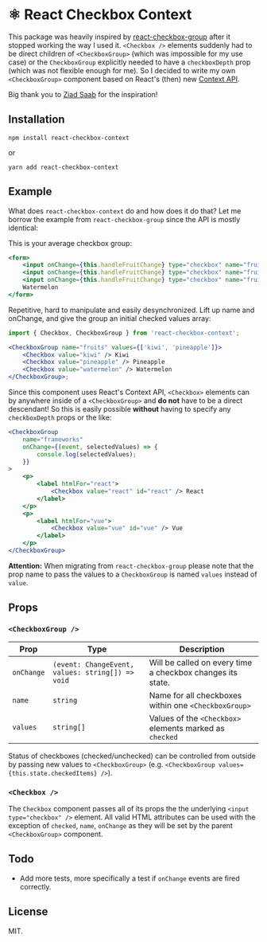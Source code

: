 # ⚛ React Checkbox Context

This package was heavily inspired by [react-checkbox-group](https://github.com/ziad-saab/react-checkbox-group) after it stopped working the way I used it. `<Checkbox />` elements suddenly had to be direct children of `<CheckboxGroup>` (which was impossible for my use case) or the `CheckboxGroup` explicitly needed to have a `checkboxDepth` prop (which was not flexible enough for me). So I decided to write my own `<CheckboxGroup>` component based on React's (then) new [Context API](https://reactjs.org/docs/context.html).

Big thank you to [Ziad Saab](https://github.com/ziad-saab) for the inspiration!

## Installation

```
npm install react-checkbox-context
```

or

```
yarn add react-checkbox-context
```

## Example

What does `react-checkbox-context` do and how does it do that? Let me borrow the example from `react-checkbox-group` since the API is mostly identical:

This is your average checkbox group:

```jsx
<form>
    <input onChange={this.handleFruitChange} type="checkbox" name="fruit" value="apple" /> Apple
    <input onChange={this.handleFruitChange} type="checkbox" name="fruit" value="orange" /> Orange
    <input onChange={this.handleFruitChange} type="checkbox" name="fruit" value="watermelon" />{' '}
    Watermelon
</form>
```

Repetitive, hard to manipulate and easily desynchronized. Lift up name and onChange, and give the group an initial checked values array:

```jsx
import { Checkbox, CheckboxGroup } from 'react-checkbox-context';

<CheckboxGroup name="fruits" values={['kiwi', 'pineapple']}>
    <Checkbox value="kiwi" /> Kiwi
    <Checkbox value="pineapple" /> Pineapple
    <Checkbox value="watermelon" /> Watermelon
</CheckboxGroup>;
```

Since this component uses React's Context API, `<Checkbox>` elements can by anywhere inside of a `<CheckboxGroup>` and **do not** have to be a direct descendant! So this is easily possible **without** having to specify any `checkboxDepth` props or the like:

```jsx
<CheckboxGroup
    name="frameworks"
    onChange={(event, selectedValues) => {
        console.log(selectedValues);
    }}
>
    <p>
        <label htmlFor="react">
            <Checkbox value="react" id="react" /> React
        </label>
    </p>
    <p>
        <label htmlFor="vue">
            <Checkbox value="vue" id="vue" /> Vue
        </label>
    </p>
</CheckboxGroup>
```

**Attention:** When migrating from `react-checkbox-group` please note that the prop name to pass the values to a `CheckboxGroup` is named `values` instead of `value`.

## Props

### `<CheckboxGroup />`

| Prop       | Type                                             | Description                                                |
| ---------- | ------------------------------------------------ | ---------------------------------------------------------- |
| `onChange` | `(event: ChangeEvent, values: string[]) => void` | Will be called on every time a checkbox changes its state. |
| `name`     | `string`                                         | Name for all checkboxes within one `<CheckboxGroup>`       |
| `values`   | `string[]`                                       | Values of the `<Checkbox>` elements marked as `checked`    |

Status of checkboxes (checked/unchecked) can be controlled from outside by passing new values to `<CheckboxGroup>` (e.g. `<CheckboxGroup values={this.state.checkedItems} />`).

### `<Checkbox />`

The `Checkbox` component passes all of its props the the underlying `<input type="checkbox" />` element. All valid HTML attributes can be used with the exception of `checked`, `name`, `onChange` as they will be set by the parent `<CheckboxGroup>` component.

## Todo

-   Add more tests, more specifically a test if `onChange` events are fired correctly.

## License

MIT.
